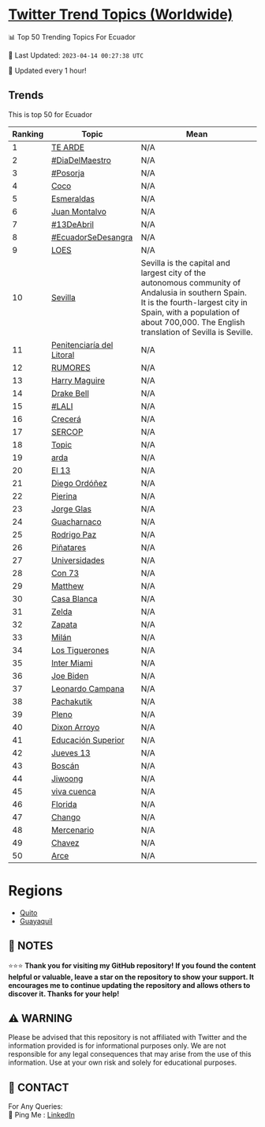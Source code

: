 [Twitter Trend Topics (Worldwide)](https://github.com/ErcinDedeoglu/Twitter-Trend-Topics)
==========


📊 Top 50 Trending Topics For Ecuador

📆 Last Updated: `2023-04-14 00:27:38 UTC`

🔧 Updated every 1 hour!


## Trends

This is top 50 for Ecuador

| Ranking | Topic | Mean |
| ------- | ------------ | ------------ |
| 1 | [TE ARDE](http://twitter.com/search?q=TE+ARDE) | N/A |
| 2 | [#DiaDelMaestro](http://twitter.com/search?q=%23DiaDelMaestro) | N/A |
| 3 | [#Posorja](http://twitter.com/search?q=%23Posorja) | N/A |
| 4 | [Coco](http://twitter.com/search?q=Coco) | N/A |
| 5 | [Esmeraldas](http://twitter.com/search?q=Esmeraldas) | N/A |
| 6 | [Juan Montalvo](http://twitter.com/search?q=Juan+Montalvo) | N/A |
| 7 | [#13DeAbril](http://twitter.com/search?q=%2313DeAbril) | N/A |
| 8 | [#EcuadorSeDesangra](http://twitter.com/search?q=%23EcuadorSeDesangra) | N/A |
| 9 | [LOES](http://twitter.com/search?q=LOES) | N/A |
| 10 | [Sevilla](http://twitter.com/search?q=Sevilla) | Sevilla is the capital and largest city of the autonomous community of Andalusia in southern Spain. It is the fourth-largest city in Spain, with a population of about 700,000. The English translation of Sevilla is Seville. |
| 11 | [Penitenciaría del Litoral](http://twitter.com/search?q=Penitenciar%c3%ada+del+Litoral) | N/A |
| 12 | [RUMORES](http://twitter.com/search?q=RUMORES) | N/A |
| 13 | [Harry Maguire](http://twitter.com/search?q=Harry+Maguire) | N/A |
| 14 | [Drake Bell](http://twitter.com/search?q=Drake+Bell) | N/A |
| 15 | [#LALI](http://twitter.com/search?q=%23LALI) | N/A |
| 16 | [Crecerá](http://twitter.com/search?q=Crecer%c3%a1) | N/A |
| 17 | [SERCOP](http://twitter.com/search?q=SERCOP) | N/A |
| 18 | [Topic](http://twitter.com/search?q=Topic) | N/A |
| 19 | [arda](http://twitter.com/search?q=arda) | N/A |
| 20 | [El 13](http://twitter.com/search?q=El+13) | N/A |
| 21 | [Diego Ordóñez](http://twitter.com/search?q=Diego+Ord%c3%b3%c3%b1ez) | N/A |
| 22 | [Pierina](http://twitter.com/search?q=Pierina) | N/A |
| 23 | [Jorge Glas](http://twitter.com/search?q=Jorge+Glas) | N/A |
| 24 | [Guacharnaco](http://twitter.com/search?q=Guacharnaco) | N/A |
| 25 | [Rodrigo Paz](http://twitter.com/search?q=Rodrigo+Paz) | N/A |
| 26 | [Piñatares](http://twitter.com/search?q=Pi%c3%b1atares) | N/A |
| 27 | [Universidades](http://twitter.com/search?q=Universidades) | N/A |
| 28 | [Con 73](http://twitter.com/search?q=Con+73) | N/A |
| 29 | [Matthew](http://twitter.com/search?q=Matthew) | N/A |
| 30 | [Casa Blanca](http://twitter.com/search?q=Casa+Blanca) | N/A |
| 31 | [Zelda](http://twitter.com/search?q=Zelda) | N/A |
| 32 | [Zapata](http://twitter.com/search?q=Zapata) | N/A |
| 33 | [Milán](http://twitter.com/search?q=Mil%c3%a1n) | N/A |
| 34 | [Los Tiguerones](http://twitter.com/search?q=Los+Tiguerones) | N/A |
| 35 | [Inter Miami](http://twitter.com/search?q=Inter+Miami) | N/A |
| 36 | [Joe Biden](http://twitter.com/search?q=Joe+Biden) | N/A |
| 37 | [Leonardo Campana](http://twitter.com/search?q=Leonardo+Campana) | N/A |
| 38 | [Pachakutik](http://twitter.com/search?q=Pachakutik) | N/A |
| 39 | [Pleno](http://twitter.com/search?q=Pleno) | N/A |
| 40 | [Dixon Arroyo](http://twitter.com/search?q=Dixon+Arroyo) | N/A |
| 41 | [Educación Superior](http://twitter.com/search?q=Educaci%c3%b3n+Superior) | N/A |
| 42 | [Jueves 13](http://twitter.com/search?q=Jueves+13) | N/A |
| 43 | [Boscán](http://twitter.com/search?q=Bosc%c3%a1n) | N/A |
| 44 | [Jiwoong](http://twitter.com/search?q=Jiwoong) | N/A |
| 45 | [viva cuenca](http://twitter.com/search?q=viva+cuenca) | N/A |
| 46 | [Florida](http://twitter.com/search?q=Florida) | N/A |
| 47 | [Chango](http://twitter.com/search?q=Chango) | N/A |
| 48 | [Mercenario](http://twitter.com/search?q=Mercenario) | N/A |
| 49 | [Chavez](http://twitter.com/search?q=Chavez) | N/A |
| 50 | [Arce](http://twitter.com/search?q=Arce) | N/A |



# Regions

* [Quito](</Ecuador/Quito.md>)
* [Guayaquil](</Ecuador/Guayaquil.md>)



## 📝 NOTES

⭐⭐⭐ **Thank you for visiting my GitHub repository! If you found the content helpful or valuable, leave a star on the repository to show your support. It encourages me to continue updating the repository and allows others to discover it. Thanks for your help!**


## ⚠️ WARNING

Please be advised that this repository is not affiliated with Twitter and the information provided is for informational purposes only. We are not responsible for any legal consequences that may arise from the use of this information. Use at your own risk and solely for educational purposes.


## 📨 CONTACT

 For Any Queries:  
            🏓 Ping Me : [LinkedIn](https://www.linkedin.com/in/ercindedeoglu/)

